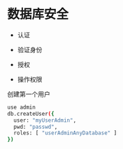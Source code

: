 # 数据库安全

* 认证
* 验证身份

* 授权
* 操作权限

创建第一个用户
```sh
use admin
db.createUser({
  user: "myUserAdmin",
  pwd: "passwd",
  roles: [ "userAdminAnyDatabase" ]
})
```